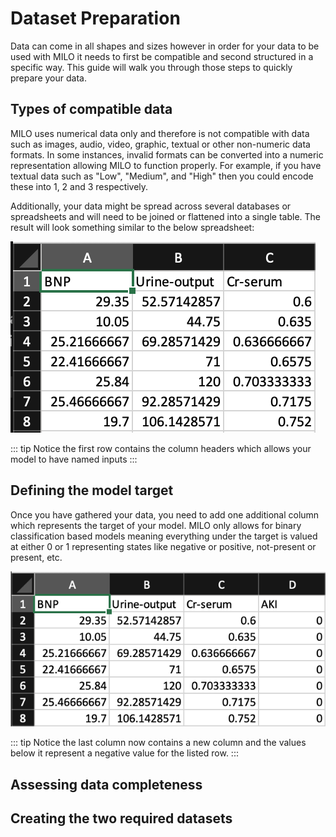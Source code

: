 # Dataset Preparation

Data can come in all shapes and sizes however in order for your data to be used with MILO it needs to first be compatible and second structured in a specific way. This guide will walk you through those steps to quickly prepare your data.

## Types of compatible data

MILO uses numerical data only and therefore is not compatible with data such as images, audio, video, graphic, textual or other non-numeric data formats. In some instances, invalid formats can be converted into a numeric representation allowing MILO to function properly. For example, if you have textual data such as "Low", "Medium", and "High" then you could encode these into 1, 2 and 3 respectively.

Additionally, your data might be spread across several databases or spreadsheets and will need to be joined or flattened into a single table. The result will look something similar to the below spreadsheet:

![Sample Data](./images/sample-data.png)

::: tip
Notice the first row contains the column headers which allows your model to have named inputs
:::

## Defining the model target

Once you have gathered your data, you need to add one additional column which represents the target of your model. MILO only allows for binary classification based models meaning everything under the target is valued at either 0 or 1 representing states like negative or positive, not-present or present, etc.

![Sample Data with Target](./images/sample-data-with-target.png)

::: tip
Notice the last column now contains a new column and the values below it represent a negative value for the listed row.
:::

## Assessing data completeness

## Creating the two required datasets
